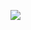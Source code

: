 [![](https://github.com/JacobDomagala/TestAction/wiki/build_status_badge.svg)](https://github.com/JacobDomagala/TestAction/wiki/Build_Stats.md)
